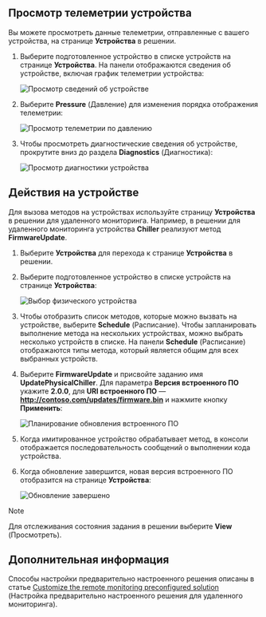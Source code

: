 ## <a name="view-device-telemetry"></a>Просмотр телеметрии устройства

Вы можете просмотреть данные телеметрии, отправленные с вашего устройства, на странице **Устройства** в решении.

1. Выберите подготовленное устройство в списке устройств на странице **Устройства**. На панели отображаются сведения об устройстве, включая график телеметрии устройства:

    ![Просмотр сведений об устройстве](media/iot-suite-visualize-connecting/devicesdetail.png)

1. Выберите **Pressure** (Давление) для изменения порядка отображения телеметрии:

    ![Просмотр телеметрии по давлению](media/iot-suite-visualize-connecting/devicespressure.png)

1. Чтобы просмотреть диагностические сведения об устройстве, прокрутите вниз до раздела **Diagnostics** (Диагностика):

    ![Просмотр диагностики устройства](media/iot-suite-visualize-connecting/devicesdiagnostics.png)

## <a name="act-on-your-device"></a>Действия на устройстве

Для вызова методов на устройствах используйте страницу **Устройства** в решении для удаленного мониторинга. Например, в решении для удаленного мониторинга устройства **Chiller** реализуют метод **FirmwareUpdate**.

1. Выберите **Устройства** для перехода к странице **Устройства** в решении.

1. Выберите подготовленное устройство в списке устройств на странице **Устройства**:

    ![Выбор физического устройства](media/iot-suite-visualize-connecting/devicesselect.png)

1. Чтобы отобразить список методов, которые можно вызвать на устройстве, выберите **Schedule** (Расписание). Чтобы запланировать выполнение метода на нескольких устройствах, можно выбрать несколько устройств в списке. На панели **Schedule** (Расписание) отображаются типы метода, который является общим для всех выбранных устройств.

1. Выберите **FirmwareUpdate** и присвойте заданию имя **UpdatePhysicalChiller**. Для параметра **Версия встроенного ПО** укажите **2.0.0**, для **URI встроенного ПО** — **http://contoso.com/updates/firmware.bin** и нажмите кнопку **Применить**:

    ![Планирование обновления встроенного ПО](media/iot-suite-visualize-connecting/deviceschedule.png)

1. Когда имитированное устройство обрабатывает метод, в консоли отображается последовательность сообщений о выполнении кода устройства.

1. Когда обновление завершится, новая версия встроенного ПО отобразится на странице **Устройства**:

    ![Обновление завершено](media/iot-suite-visualize-connecting/complete.png)

> [!NOTE]
> Для отслеживания состояния задания в решении выберите **View** (Просмотреть).

## <a name="next-steps"></a>Дополнительная информация

Способы настройки предварительно настроенного решения описаны в статье [Customize the remote monitoring preconfigured solution](../articles/iot-suite/iot-suite-remote-monitoring-customize.md) (Настройка предварительно настроенного решения для удаленного мониторинга).